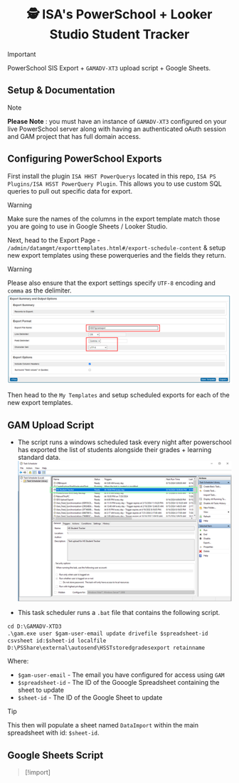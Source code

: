 <h1 align="center"> 🕵️ ISA's PowerSchool + Looker Studio Student Tracker</h1> 

> [!Important]
> PowerSchool SIS Export + `GAMADV-XT3` upload script + Google Sheets.

## Setup & Documentation 

> [!note]
> **Please Note** : you must have an instance of `GAMADV-XT3` configured on your live PowerSchool server along with having an authenticated oAuth session and GAM project that has full domain access.

## Configuring PowerSchool Exports
First install the plugin `ISA HHST PowerQuerys` located in this repo, `ISA PS Plugins/ISA HSST PowerQuery Plugin`. This allows you to use custom SQL queries to pull out specific data for export.

> [!Warning]
> Make sure the names of the columns in the export template match those you are going to use in Google Sheets / Looker Studio.

Next, head to the Export Page - `/admin/datamgmt/exporttemplates.html#/export-schedule-content` & setup new export templates using these powerqueries and the fields they return.

> [!Warning]
> Please also ensure that the export settings specify `UTF-8` encoding and `comma` as the delimiter.
> ![](images/createExportTemplate.png)

Then head to the `My Templates` and setup scheduled exports for each of the new export templates.


## GAM Upload Script
* The script runs a windows scheduled task every night after powerschool has exported the list of students alongside their grades + learning standard data.
![](images/task.png)

* This task scheduler runs a `.bat` file that contains the following script.

```shell
cd D:\GAMADV-XTD3
.\gam.exe user $gam-user-email update drivefile $spreadsheet-id csvsheet id:$sheet-id localfile D:\PSShare\external\autosend\HSSTstoredgradesexport retainname
```

Where:
* `$gam-user-email` - The email you have configured for access using `GAM`
* `$spreadsheet-id` - The ID of the Gooogle Spreadsheet containing the sheet to update
* `$sheet-id` - The ID of the Google Sheet to update

> [!Tip]
> This then will populate a sheet named `DataImport` within the main spreadsheet with id: `$sheet-id`.


## Google Sheets Script
> [!import]